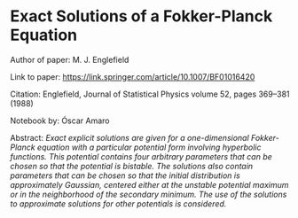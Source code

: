 # Exact Solutions of a Fokker-Planck Equation

Author of paper: M. J. Englefield 

Link to paper: https://link.springer.com/article/10.1007/BF01016420

Citation: Englefield, Journal of Statistical Physics volume 52, pages 369–381 (1988)

Notebook by: Óscar Amaro

Abstract: _Exact explicit solutions are given for a one-dimensional Fokker-Planck equation with a particular potential form involving hyperbolic functions. This potential contains four arbitrary parameters that can be chosen so that the potential is bistable. The solutions also contain parameters that can be chosen so that the initial distribution is approximately Gaussian, centered either at the unstable potential maximum or in the neighborhood of the secondary minimum. The use of the solutions to approximate solutions for other potentials is considered._
